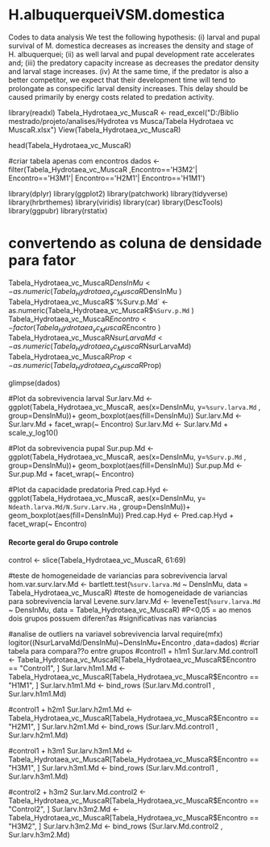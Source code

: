 # H.albuquerqueiVSM.domestica
Codes to data analysis 
We test the following hypothesis: 
(i) larval and pupal survival of M. domestica decreases as increases the density and stage of H. albuquerquei; 
(ii) as well larval and pupal development rate accelerates and; 
(iii) the predatory capacity increase as decreases the predator density and larval stage increases. 
(iv) At the same time, if the predator is also a better competitor, we expect that their development time will tend to prolongate as conspecific larval 
density increases. This delay should be caused primarily by energy costs related to predation activity.

library(readxl)
Tabela_Hydrotaea_vc_MuscaR <- read_excel("D:/Biblio mestrado/projeto/analises/Hydrotea vs Musca/Tabela  Hydrotaea vc MuscaR.xlsx")
View(Tabela_Hydrotaea_vc_MuscaR)

head(Tabela_Hydrotaea_vc_MuscaR)

#criar tabela apenas com encontros
dados <-   filter(Tabela_Hydrotaea_vc_MuscaR ,Encontro=='H3M2'|
                    Encontro=='H3M1'| Encontro=='H2M1'| Encontro=='H1M1')

library(dplyr)
library(ggplot2)
library(patchwork)
library(tidyverse)
library(hrbrthemes)
library(viridis)
library(car)
library(DescTools)
library(ggpubr)
library(rstatix)

# convertendo as coluna de densidade para fator
Tabela_Hydrotaea_vc_MuscaR$DensInMu <- as.numeric(Tabela_Hydrotaea_vc_MuscaR$DensInMu )
Tabela_Hydrotaea_vc_MuscaR$`%Surv.p.Md` <- as.numeric(Tabela_Hydrotaea_vc_MuscaR$`%Surv.p.Md` )
Tabela_Hydrotaea_vc_MuscaR$Encontro <- factor(Tabela_Hydrotaea_vc_MuscaR$Encontro )
Tabela_Hydrotaea_vc_MuscaR$NsurLarvaMd <- as.numeric(Tabela_Hydrotaea_vc_MuscaR$NsurLarvaMd)
Tabela_Hydrotaea_vc_MuscaR$Prop <- as.numeric(Tabela_Hydrotaea_vc_MuscaR$Prop)

glimpse(dados)

#Plot da sobrevivencia larval
Sur.larv.Md <- ggplot(Tabela_Hydrotaea_vc_MuscaR, aes(x=DensInMu, y=`%surv.larva.Md` , group=DensInMu))+ 
  geom_boxplot(aes(fill=DensInMu))
Sur.larv.Md <- Sur.larv.Md + facet_wrap(~ Encontro)
Sur.larv.Md <- Sur.larv.Md + scale_y_log10()

#Plot da sobrevivencia pupal
Sur.pup.Md <- ggplot(Tabela_Hydrotaea_vc_MuscaR, aes(x=DensInMu, y=`%Surv.p.Md` , group=DensInMu))+ 
  geom_boxplot(aes(fill=DensInMu))
Sur.pup.Md <- Sur.pup.Md + facet_wrap(~ Encontro)

#Plot da capacidade predatoria
Pred.cap.Hyd <- ggplot(Tabela_Hydrotaea_vc_MuscaR, aes(x=DensInMu, y= `Ndeath.larva.Md/N.Surv.Larv.Ha` , group=DensInMu))+ 
  geom_boxplot(aes(fill=DensInMu))
Pred.cap.Hyd <- Pred.cap.Hyd + facet_wrap(~ Encontro)

#### Recorte geral do Grupo controle 
control       <- slice(Tabela_Hydrotaea_vc_MuscaR, 61:69)

#teste de homogeneidade de variancias para sobrevivencia larval
hom.var.surv.larv.Md <- bartlett.test(`%surv.larva.Md` ~ DensInMu, data = Tabela_Hydrotaea_vc_MuscaR)
#teste de homogeneidade de variancias para sobrevivencia larval
Levene.surv.larv.Md <- leveneTest(`%surv.larva.Md` ~ DensInMu, data = Tabela_Hydrotaea_vc_MuscaR)
#P<0,05 = ao menos dois grupos possuem diferen?as 
#significativas nas variancias

#analise de outliers na variavel sobrevivencia larval
require(mfx)
logitor((NsurLarvaMd/DensInMu)~DensInMu+Encontro ,data=dados)
#criar tabela para compara??o entre grupos
#control1 + h1m1
Sur.larv.Md.control1  <- Tabela_Hydrotaea_vc_MuscaR[Tabela_Hydrotaea_vc_MuscaR$Encontro == "Control1", ]
Sur.larv.h1m1.Md <-   Tabela_Hydrotaea_vc_MuscaR[Tabela_Hydrotaea_vc_MuscaR$Encontro == "H1M1", ]
Sur.larv.h1m1.Md <- bind_rows (Sur.larv.Md.control1 , Sur.larv.h1m1.Md)

#control1 + h2m1
Sur.larv.h2m1.Md <-   Tabela_Hydrotaea_vc_MuscaR[Tabela_Hydrotaea_vc_MuscaR$Encontro == "H2M1", ]
Sur.larv.h2m1.Md <- bind_rows (Sur.larv.Md.control1 , Sur.larv.h2m1.Md)

#control1 + h3m1
Sur.larv.h3m1.Md <-   Tabela_Hydrotaea_vc_MuscaR[Tabela_Hydrotaea_vc_MuscaR$Encontro == "H3M1", ]
Sur.larv.h3m1.Md <- bind_rows (Sur.larv.Md.control1 , Sur.larv.h3m1.Md)

#control2 + h3m2
Sur.larv.Md.control2  <- Tabela_Hydrotaea_vc_MuscaR[Tabela_Hydrotaea_vc_MuscaR$Encontro == "Control2", ]
Sur.larv.h3m2.Md <-   Tabela_Hydrotaea_vc_MuscaR[Tabela_Hydrotaea_vc_MuscaR$Encontro == "H3M2", ]
Sur.larv.h3m2.Md <- bind_rows (Sur.larv.Md.control2 , Sur.larv.h3m2.Md)
